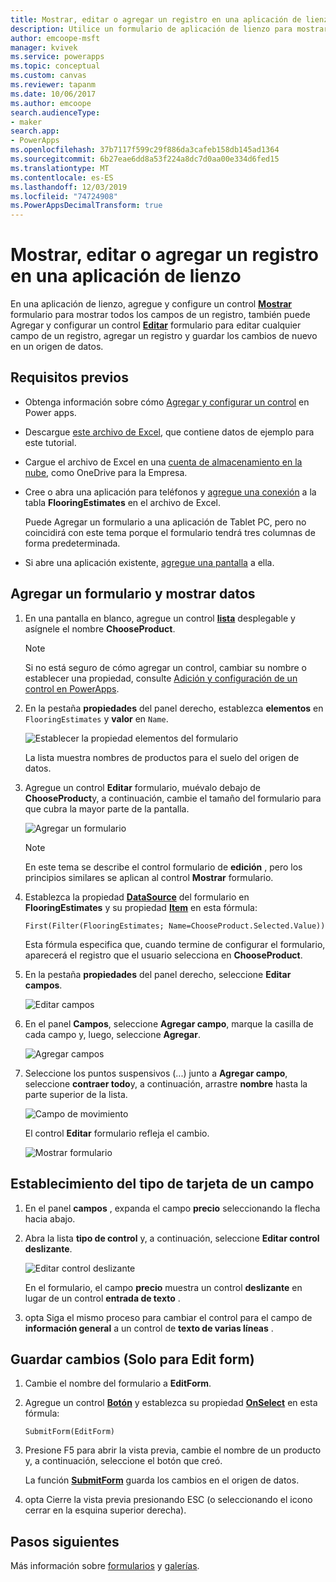 ```yaml
---
title: Mostrar, editar o agregar un registro en una aplicación de lienzo | Microsoft Docs
description: Utilice un formulario de aplicación de lienzo para mostrar, editar o agregar un registro de una tabla en el origen de datos.
author: emcoope-msft
manager: kvivek
ms.service: powerapps
ms.topic: conceptual
ms.custom: canvas
ms.reviewer: tapanm
ms.date: 10/06/2017
ms.author: emcoope
search.audienceType:
- maker
search.app:
- PowerApps
ms.openlocfilehash: 37b7117f599c29f886da3cafeb158db145ad1364
ms.sourcegitcommit: 6b27eae6dd8a53f224a8dc7d0aa00e334d6fed15
ms.translationtype: MT
ms.contentlocale: es-ES
ms.lasthandoff: 12/03/2019
ms.locfileid: "74724908"
ms.PowerAppsDecimalTransform: true
---
```

# <a name="show-edit-or-add-a-record-in-a-canvas-app"></a>Mostrar, editar o agregar un registro en una aplicación de lienzo

En una aplicación de lienzo, agregue y configure un control **[Mostrar](controls/control-form-detail.md)** formulario para mostrar todos los campos de un registro, también puede Agregar y configurar un control **[Editar](controls/control-form-detail.md)** formulario para editar cualquier campo de un registro, agregar un registro y guardar los cambios de nuevo en un origen de datos.

## <a name="prerequisites"></a>Requisitos previos

- Obtenga información sobre cómo [Agregar y configurar un control](add-configure-controls.md) en Power apps.
- Descargue [este archivo de Excel](https://az787822.vo.msecnd.net/documentation/get-started-from-data/FlooringEstimates.xlsx), que contiene datos de ejemplo para este tutorial.
- Cargue el archivo de Excel en una [cuenta de almacenamiento en la nube](connections/cloud-storage-blob-connections.md), como OneDrive para la Empresa.
- Cree o abra una aplicación para teléfonos y [agregue una conexión](add-data-connection.md) a la tabla **FlooringEstimates** en el archivo de Excel.

    Puede Agregar un formulario a una aplicación de Tablet PC, pero no coincidirá con este tema porque el formulario tendrá tres columnas de forma predeterminada.

- Si abre una aplicación existente, [agregue una pantalla](add-screen-context-variables.md) a ella.

## <a name="add-a-form-and-show-data"></a>Agregar un formulario y mostrar datos
1. En una pantalla en blanco, agregue un control **[lista](controls/control-drop-down.md)** desplegable y asígnele el nombre **ChooseProduct**.

    > [!NOTE]
   > Si no está seguro de cómo agregar un control, cambiar su nombre o establecer una propiedad, consulte [Adición y configuración de un control en PowerApps](add-configure-controls.md).

1. En la pestaña **propiedades** del panel derecho, establezca **elementos** en `FlooringEstimates` y **valor** en `Name`.

    ![Establecer la propiedad elementos del formulario](./media/add-form/items-property.png)

    La lista muestra nombres de productos para el suelo del origen de datos.

1. Agregue un control **Editar** formulario, muévalo debajo de **ChooseProduct**y, a continuación, cambie el tamaño del formulario para que cubra la mayor parte de la pantalla.

    ![Agregar un formulario](./media/add-form/add-a-form.png)

    > [!NOTE]
   > En este tema se describe el control formulario de **edición** , pero los principios similares se aplican al control **Mostrar** formulario.

1. Establezca la propiedad **[DataSource](controls/control-form-detail.md)** del formulario en **FlooringEstimates** y su propiedad **[Item](controls/control-form-detail.md)** en esta fórmula:

    `First(Filter(FlooringEstimates; Name=ChooseProduct.Selected.Value))`

   Esta fórmula especifica que, cuando termine de configurar el formulario, aparecerá el registro que el usuario selecciona en **ChooseProduct**.

1. En la pestaña **propiedades** del panel derecho, seleccione **Editar campos**.

    ![Editar campos](./media/add-form/edit-fields.png)

1. En el panel **Campos**, seleccione **Agregar campo**, marque la casilla de cada campo y, luego, seleccione **Agregar**.

    ![Agregar campos](./media/add-form/add-fields.png)

1. Seleccione los puntos suspensivos (...) junto a **Agregar campo**, seleccione **contraer todo**y, a continuación, arrastre **nombre** hasta la parte superior de la lista.

    ![Campo de movimiento](./media/add-form/move-field.png)

    El control **Editar** formulario refleja el cambio.

    ![Mostrar formulario](./media/add-form/show-form1.png)

## <a name="set-the-card-type-for-a-field"></a>Establecimiento del tipo de tarjeta de un campo
1. En el panel **campos** , expanda el campo **precio** seleccionando la flecha hacia abajo.

1. Abra la lista **tipo de control** y, a continuación, seleccione **Editar control deslizante**.

    ![Editar control deslizante](./media/add-form/edit-slider.png)

    En el formulario, el campo **precio** muestra un control **deslizante** en lugar de un control **entrada de texto** .

1. opta Siga el mismo proceso para cambiar el control para el campo de **información general** a un control de **texto de varias líneas** .

## <a name="edit-form-only-save-changes"></a>Guardar cambios (Solo para Edit form)

1. Cambie el nombre del formulario a **EditForm**.

1. Agregue un control **[Botón](controls/control-button.md)** y establezca su propiedad **[OnSelect](controls/properties-core.md)** en esta fórmula:

   `SubmitForm(EditForm)`

1. Presione F5 para abrir la vista previa, cambie el nombre de un producto y, a continuación, seleccione el botón que creó.

    La función **[SubmitForm](functions/function-form.md)** guarda los cambios en el origen de datos.

1. opta Cierre la vista previa presionando ESC (o seleccionando el icono cerrar en la esquina superior derecha).

## <a name="next-steps"></a>Pasos siguientes
Más información sobre [formularios](working-with-forms.md) y [galerías](working-with-formulas.md).
